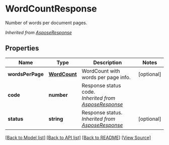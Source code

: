 ﻿# WordCountResponse
Number of words per document pages.

*Inherited from [AsposeResponse](AsposeResponse.md)*
## Properties
Name | Type | Description | Notes
------------ | ------------- | ------------- | -------------
**wordsPerPage** | [**WordCount**](WordCount.md) | WordCount with words per page info. | [optional]
**code** | **number** | Response status code.<br />*Inherited from [AsposeResponse](AsposeResponse.md)* | 
**status** | **string** | Response status.<br />*Inherited from [AsposeResponse](AsposeResponse.md)* | [optional]

[[Back to Model list]](../README.md#documentation-for-models) [[Back to API list]](../README.md#documentation-for-api-endpoints) [[Back to README]](../README.md) [[View Source]](../src/models/wordCountResponse.ts)

